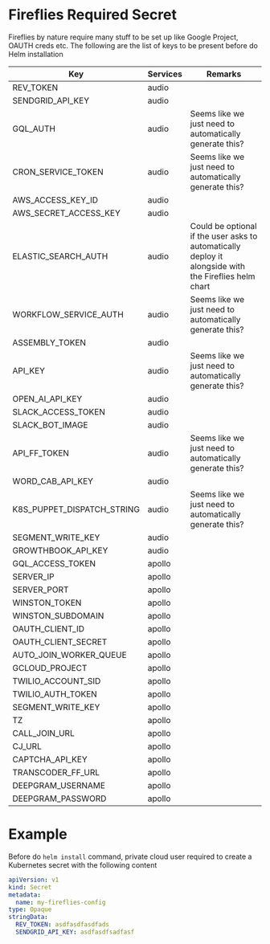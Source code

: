# Fireflies Required Secret

Fireflies by nature require many stuff to be set up like Google Project, OAUTH creds etc. The following are the list of keys to be present before do Helm installation

| Key | Services | Remarks |
| --- | -------- | ------- |
| REV_TOKEN | audio | |
| SENDGRID_API_KEY | audio | |
| GQL_AUTH | audio | Seems like we just need to automatically generate this? |
| CRON_SERVICE_TOKEN | audio | Seems like we just need to automatically generate this? |
| AWS_ACCESS_KEY_ID | audio | |
| AWS_SECRET_ACCESS_KEY | audio | |
| ELASTIC_SEARCH_AUTH | audio | Could be optional if the user asks to automatically deploy it alongside with the Fireflies helm chart |
| WORKFLOW_SERVICE_AUTH | audio | Seems like we just need to automatically generate this? |
| ASSEMBLY_TOKEN | audio | |
| API_KEY | audio | Seems like we just need to automatically generate this? |
| OPEN_AI_API_KEY | audio | |
| SLACK_ACCESS_TOKEN | audio | |
| SLACK_BOT_IMAGE | audio | |
| API_FF_TOKEN | audio | Seems like we just need to automatically generate this? |
| WORD_CAB_API_KEY | audio | |
| K8S_PUPPET_DISPATCH_STRING | audio | Seems like we just need to automatically generate this? |
| SEGMENT_WRITE_KEY | audio | |
| GROWTHBOOK_API_KEY | audio | |
| GQL_ACCESS_TOKEN | apollo | |
| SERVER_IP | apollo | |
| SERVER_PORT | apollo | |
| WINSTON_TOKEN | apollo | |
| WINSTON_SUBDOMAIN | apollo | |
| OAUTH_CLIENT_ID | apollo | |
| OAUTH_CLIENT_SECRET | apollo | |
| AUTO_JOIN_WORKER_QUEUE | apollo | |
| GCLOUD_PROJECT | apollo | |
| TWILIO_ACCOUNT_SID | apollo | |
| TWILIO_AUTH_TOKEN | apollo | |
| SEGMENT_WRITE_KEY | apollo | |
| TZ | apollo | |
| CALL_JOIN_URL | apollo | |
| CJ_URL | apollo | |
| CAPTCHA_API_KEY | apollo | |
| TRANSCODER_FF_URL | apollo | |
| DEEPGRAM_USERNAME | apollo | |
| DEEPGRAM_PASSWORD | apollo | |

# Example

Before do `helm install` command, private cloud user required to create a Kubernetes secret with the following content

```yaml
apiVersion: v1
kind: Secret
metadata:
  name: my-fireflies-config
type: Opaque
stringData:
  REV_TOKEN: asdfasdfasdfads
  SENDGRID_API_KEY: asdfasdfsadfasf
```